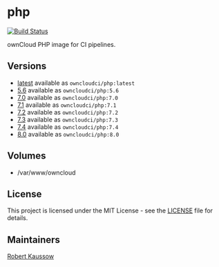 # php

[![Build Status](https://cloud.drone.io/api/badges/owncloud-ci/php/status.svg)](https://cloud.drone.io/owncloud-ci/php)

ownCloud PHP image for CI pipelines.

## Versions

* [latest](./latest) available as `owncloudci/php:latest`
* [5.6](./v5.6) available as `owncloudci/php:5.6`
* [7.0](./v7.0) available as `owncloudci/php:7.0`
* [7.1](./v7.1) available as `owncloudci/php:7.1`
* [7.2](./v7.2) available as `owncloudci/php:7.2`
* [7.3](./v7.3) available as `owncloudci/php:7.3`
* [7.4](./v7.4) available as `owncloudci/php:7.4`
* [8.0](./v8.0) available as `owncloudci/php:8.0`

## Volumes

* /var/www/owncloud

## License

This project is licensed under the MIT License - see the [LICENSE](LICENSE) file for details.

## Maintainers

[Robert Kaussow](https://github.com/xoxys/)
